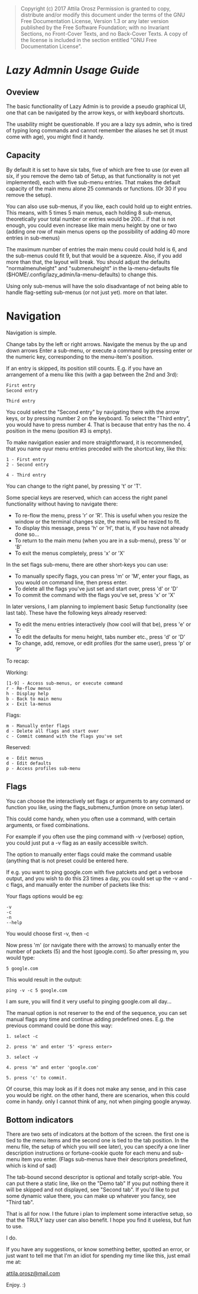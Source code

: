 > Copyright (c)  2017 Attila Orosz
> Permission is granted to copy, distribute and/or modify this document
> under the terms of the GNU Free Documentation License, Version 1.3
> or any later version published by the Free Software Foundation;
> with no Invariant Sections, no Front-Cover Texts, and no Back-Cover Texts.
> A copy of the license is included in the section entitled "GNU
> Free Documentation License".


# *Lazy Admnin Usage Guide*

## **Oveview**

The basic functionality of Lazy Admin is to provide a pseudo graphical UI, one that can be navigated by the arrow keys, or with keyboard shortcuts.

The usability might be questionable. If you are a lazy sys admin, who is tired of typing long commands and cannot remember the aliases he set (it must come with age), you might find it handy.



## **Capacity**


By default it is set to have six tabs, five of which are free to use (or even all six, if you remove the demo tab of Setup, as that functionality is not yet implemented), each with five sub-menu entries. That makes the default capacity of the main menu alone 25 commands or functions.
(Or 30 if you remove the setup).

You can also use sub-menus, if you like, each could hold up to eight entries. This means, with 5 times 5 main menus, each holding 8 sub-menus, theoretically your total number or entries would be 200... if that is not enough, you could even increase like main menu height by one or two (adding one row of main menus opens op the possibility of adding 40 more entries in sub-menus)

The maximum number of entries the main menu could could hold is 6, and the sub-menus could fit 9, but that would be a squeeze. Also, if you add more than that, the layout will break. You should adjust the defaults "normalmenuheight" and "submenuheight" in the la-menu-defaults file ($HOME/.config/lazy_admin/la-menu-defaults) to change this.

Using only sub-menus will have the solo disadvantage of not being able to handle flag-setting sub-menus (or not just yet). more on that later.


# **Navigation**


Navigation is simple.

Change tabs by the left or right arrows.
Navigate the menus by the up and down arrows
Enter a sub-menu, or execute a command by pressing enter or the numeric key, corresponding to the menu-item's position.

If an entry is skipped, its position still counts. E.g. if you have an arrangement of a menu like this (with a gap between the 2nd and 3rd):

	First entry
	Second entry 

	Third entry

You could select the "Second entry" by navigating there with the arrow keys, or by pressing number 2 on the keyboard.
To select the "Third entry", you would have to press number 4. That is because that entry has the no. 4 position in the menu (position #3 is empty).

To make navigation easier and more straightforward, it is recommended, that you name oyur menu entries preceded with the shortcut key, like this:

	1 - First entry
	2 - Second entry 

	4 - Third entry

You can change to the right panel, by pressing 't' or 'T'.

Some special keys are reserved, which can access the right panel functionality without having to navigate there:

- To re-flow the menu, press 'r' or 'R'. This is useful when you resize the window or the terminal changes size, the menu will be resized to fit.
- To display this message, press 'h' or 'H', that is, if you have not already done so...
- To return to the main menu (when you are in a sub-menu), press 'b' or 'B'
- To exit the menus completely, press 'x' or 'X'

In the set flags sub-menu, there are other short-keys you can use:

- To manually specify flags, you can press 'm' or 'M', enter your flags, as you would on command line, then press enter.
- To delete all the flags you've just set and start over, press 'd' or 'D'
- To commit the command with the flags you've set, press 'x' or 'X'

In later versions, I am planning to implement basic Setup functionality (see last tab).
These  have the following keys already reserved:

- To edit the menu entries interactively (how cool will that be), press 'e' or 'E'
- To edit the defaults for menu height, tabs number etc., press 'd' or 'D'
- To change, add, remove, or edit profiles (for the same user), press 'p' or 'P'

To recap:

Working:

	[1-9] - Access sub-menus, or execute command
	r - Re-flow menus
	h - Display help
	b - Back to main menu 
	x - Exit la-menus

Flags:

	m - Manually enter flags
	d - Delete all flags and start over
	c - Commit command with the flags you've set

Reserved:

	e - Edit menus
	d - Edit defaults
	p - Access profiles sub-menu


## **Flags**


You can choose the interactively set flags or arguments to any command or function you like, using the flags_submenu_funtion (more on setup later).

This could come handy, when you often use a command, with certain arguments, or fixed combinations.

For example if you often use the ping command with -v (verbose) option, you could just put a -v flag as an easily accessible switch.

The option to manually enter flags could make the command usable (anything that is not preset could be entered here.

If e.g. you want to ping google.com with five patckets and get a verbose output, and you wish to do this 23 times a day, you could set up the -v and -c flags, and manually enter the number of packets like this:

Your flags options would be eg:

	-v
	-c
	-n
	--help

You would choose first -v, then -c

Now press 'm' (or navigate there with the arrows) to manually enter the number of packets (5) and the host (google.com). So after pressing m, you would type:

	5 google.com

This would result in the output:

	ping -v -c 5 google.com

I am sure, you will find it very useful to pinging google.com all day...


The manual option is not reserver to the end of the sequence, you can set manual flags any time and continue adding predefined ones. E.g. the previous command could be done this way:

	1. select -c

	2. press 'm' and enter '5' <press enter>

	3. select -v

	4. press 'm" and enter 'google.com'

	5. press 'c' to commit.
	
Of course, this may look as if it does not make any sense, and in this case you would be right. on the other hand, there are scenarios, when this could come in handy. only I cannot think of any, not when pinging google anyway.


## **Bottom indicators**


There are two sets of indicators at the bottom of the screen. the first one is tied to the menu items and the second one is tied to the tab position.
In the menu file, the setup of which you will see later), you can specify a one liner description instructions or fortune-cookie quote for each menu and sub-menu item you enter.
(Flags sub-menus have their descriptors predefined, which is kind of sad)

The tab-bound second descriptor is optional and totally script-able. 
You can put there a static line, like on the "Demo tab"
If you put nothing there it will be skipped and not displayed, see "Second tab". 
If you'd like to put some dynamic value there, you can make up whatever you fancy, see "Third tab".



That is all for now. I the future i plan to implement some interactive setup, so that the TRULY lazy user can also benefit. I hope you find it useless, but fun to use. 

I do. 

If you have any suggestions, or know something better, spotted an error, or just want to tell me that I'm an idiot for spending my time like this, just email me at:

attila.orosz@mail.com

Enjoy. :)	
